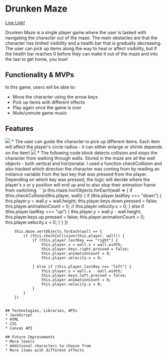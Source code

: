 # Drunken Maze

[Live Link!](https://johnnyhoang510.github.io/drunken_maze/)

Drunken Maze is a single player game where the user is tasked with navigating the character out of the maze. The main obstacles are that the character has limited visibility and a health bar that is gradually decreasing. The user can pick up items along the way to heal or affect visibility, but if the health bar reaches 0 before they can make it out of the maze and into the taxi to get home, you lose!

## Functionality & MVPs

In this game, users will be able to:
* Move the character using the arrow keys
* Pick up items with different effects
* Play again once the game is over
* Mute/unmute game music

## Features
<img src="https://media.giphy.com/media/OjUL12SKvOmXePjQAL/giphy.gif">
* The user can guide the character to pick up different items. Each item will affect the player's circle radius - it can either enlarge or shrink depends on the item!

<img src="https://media.giphy.com/media/4KP4R8azEP0JjbOxfy/giphy.gif">
* The following code block detects collision and stops the character from walking through walls. Stored in the maze are all the wall objects - both vertical and horizonatal. I used a function checkCollision and also tracked which direction the character was coming from by reading an instance variable from the last key that was pressed from the player. Depending on which key was pressed, the logic will decide where the player's x or y position will end up and to also stop their animation frame from switching.
```js
this.maze.horiObjects.forEach(wall => {
            if (this.checkCollision(this.player, wall)) {
                if (this.player.lastKey === "down") {
                    this.player.y = wall.y + wall.height;
                    this.player.keys.down.pressed = false; 
                    this.player.animationCount = 0; //
                    this.player.velocity.x = 0;
                } else if (this.player.lastKey === "up") {
                    this.player.y = wall.y - wall.height;
                    this.player.keys.up.pressed = false;
                    this.player.animationCount = 0;
                    this.player.velocity.x = 0;
                }
            }
        })

        this.maze.vertObjects.forEach(wall => {
            if (this.checkCollision(this.player, wall)) {
                if (this.player.lastKey === "right") {
                    this.player.x = wall.x + wall.width;
                    this.player.keys.right.pressed = false;
                    this.player.animationCount = 0;
                    this.player.velocity.x = 0;

                } else if (this.player.lastKey === "left") {
                    this.player.x = wall.x - wall.width;
                    this.player.keys.left.pressed = false;
                    this.player.animationCount = 0;
                    this.player.velocity.x = 0;
                }
            }
        })
```

## Technologies, Libraries, APIs
* JavaScript
* HTML
* CSS
* Canvas API

## Future Improvements
* More levels
* Additional characters to choose from
* More items with different effects
